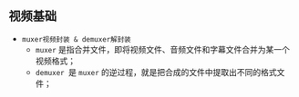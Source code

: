 ## 视频基础

- `muxer视频封装 & demuxer解封装` 
  - `muxer` 是指合并文件，即将视频文件、音频文件和字幕文件合并为某一个视频格式；
  - `demuxer `是 `muxer` 的逆过程，就是把合成的文件中提取出不同的格式文件；

